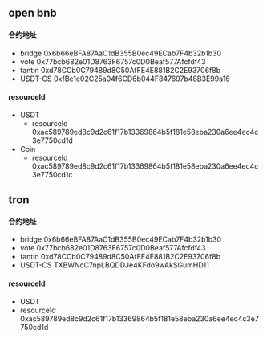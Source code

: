 ## open bnb

#### 合约地址

- bridge 0x6b66eBFA87AaC1dB355B0ec49ECab7F4b32b1b30
- vote 0x77bcb682e01D8763F6757c0D0Beaf577Afcfdf43
- tantin 0xd78CCb0C79489d8C50AfFE4E881B2C2E93706f8b
- USDT-CS 0xfBe1e02C25a04f6CD6b044F847697b48B3E99a16

#### resourceId

- USDT
    - resourceId 0xac589789ed8c9d2c61f17b13369864b5f181e58eba230a6ee4ec4c3e7750cd1d
- Coin
    - resourceId 0xac589789ed8c9d2c61f17b13369864b5f181e58eba230a6ee4ec4c3e7750cd1c

## tron

#### 合约地址

- bridge 0x6b66eBFA87AaC1dB355B0ec49ECab7F4b32b1b30
- vote 0x77bcb682e01D8763F6757c0D0Beaf577Afcfdf43
- tantin 0xd78CCb0C79489d8C50AfFE4E881B2C2E93706f8b
- USDT-CS TXBWNcC7npLBQDDJe4KFdo9wAkSGumHD11

#### resourceId

- USDT
- resourceId 0xac589789ed8c9d2c61f17b13369864b5f181e58eba230a6ee4ec4c3e7750cd1d